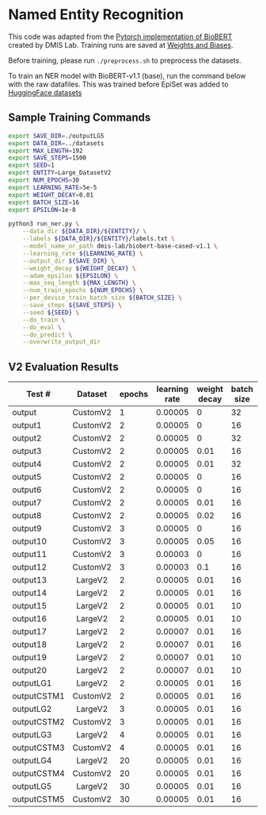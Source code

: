 # Named Entity Recognition
This code was adapted from the [Pytorch implementation of BioBERT](https://github.com/dmis-lab/biobert-pytorch) created by DMIS Lab. Training runs are saved at [Weights and Biases](https://wandb.ai/wzkariampuzha/huggingface?workspace=user-wzkariampuzha).

Before training, please run `./preprocess.sh` to preprocess the datasets.

To train an NER model with BioBERT-v1.1 (base), run the command below with the raw datafiles. This was trained before EpiSet was added to [HuggingFace datasets](https://huggingface.co/datasets/ncats/EpiSet4NER)

## Sample Training Commands
```bash
export SAVE_DIR=./outputLG5
export DATA_DIR=../datasets
export MAX_LENGTH=192
export SAVE_STEPS=1500
export SEED=1
export ENTITY=Large_DatasetV2
export NUM_EPOCHS=30
export LEARNING_RATE=5e-5
export WEIGHT_DECAY=0.01
export BATCH_SIZE=16
export EPSILON=1e-8

python3 run_ner.py \
    --data_dir ${DATA_DIR}/${ENTITY}/ \
    --labels ${DATA_DIR}/${ENTITY}/labels.txt \
    --model_name_or_path dmis-lab/biobert-base-cased-v1.1 \
    --learning_rate ${LEARNING_RATE} \
    --output_dir ${SAVE_DIR} \
    --weight_decay ${WEIGHT_DECAY} \
    --adam_epsilon ${EPSILON} \
    --max_seq_length ${MAX_LENGTH} \
    --num_train_epochs ${NUM_EPOCHS} \
    --per_device_train_batch_size ${BATCH_SIZE} \
    --save_steps ${SAVE_STEPS} \
    --seed ${SEED} \
    --do_train \
    --do_eval \
    --do_predict \
    --overwrite_output_dir
```

## V2 Evaluation Results

| Test #      | Dataset  | epochs | learning rate | weight decay | batch size | adam epsilon | loss     | precision | recall   | F1       |
| ----------- | :------: | ------ | ------------- | ------------ | ---------- | ------------ | -------- | --------- | -------- | -------- |
| output      | CustomV2 | 1      | 0.00005       | 0            | 32         | 1E-08        | 0.037207 | 0.785075  | 0.781575 | 0.783321 |
| output1     | CustomV2 | 2      | 0.00005       | 0            | 16         | 1E-08        | 0.026727 | 0.869955  | 0.864785 | 0.867362 |
| output2     | CustomV2 | 2      | 0.00005       | 0            | 32         | 1E-08        | 0.028645 | 0.834795  | 0.84844  | 0.841562 |
| output3     | CustomV2 | 2      | 0.00005       | 0.01         | 16         | 1E-08        | 0.026742 | 0.871257  | 0.864785 | 0.868009 |
| output4     | CustomV2 | 2      | 0.00005       | 0.01         | 32         | 1E-08        | 0.028791 | 0.828446  | 0.839525 | 0.833948 |
| output5     | CustomV2 | 2      | 0.00005       | 0            | 16         | 1E-08        | 0.039709 | 0.753247  | 0.775632 | 0.764275 |
| output6     | CustomV2 | 2      | 0.00005       | 0            | 16         | 0.00001      | 0.050409 | 0.63369   | 0.704309 | 0.667136 |
| output7     | CustomV2 | 2      | 0.00005       | 0.01         | 16         | 1E-08        | 0.039709 | 0.753247  | 0.775632 | 0.764275 |
| output8     | CustomV2 | 2      | 0.00005       | 0.02         | 16         | 0.00001      | 0.050473 | 0.630667  | 0.702823 | 0.664793 |
| output9     | CustomV2 | 3      | 0.00005       | 0            | 16         | 1E-08        | 0.028544 | 0.849112  | 0.852897 | 0.851001 |
| output10    | CustomV2 | 3      | 0.00005       | 0.05         | 16         | 1E-08        | 0.02848  | 0.858434  | 0.846954 | 0.852655 |
| output11    | CustomV2 | 3      | 0.00003       | 0            | 16         | 1E-08        | 0.029121 | 0.826979  | 0.838039 | 0.832472 |
| output12    | CustomV2 | 3      | 0.00003       | 0.1          | 16         | 1E-08        | 0.029219 | 0.826725  | 0.836553 | 0.83161  |
| output13    | LargeV2  | 2      | 0.00005       | 0.01         | 16         | 1E-08        | 0.02706  | 0.850812  | 0.855869 | 0.853333 |
| output14    | LargeV2  | 2      | 0.00005       | 0.01         | 16         | 1E-10        | 0.027364 | 0.855224  | 0.851412 | 0.853313 |
| output15    | LargeV2  | 2      | 0.00005       | 0.01         | 10         | 1E-08        | 0.028575 | 0.837681  | 0.858841 | 0.848129 |
| output16    | LargeV2  | 2      | 0.00005       | 0.01         | 10         | 1E-10        | 0.028765 | 0.828326  | 0.860327 | 0.844023 |
| output17    | LargeV2  | 2      | 0.00007       | 0.01         | 16         | 1E-08        | 0.027057 | 0.830657  | 0.845468 | 0.837997 |
| output18    | LargeV2  | 2      | 0.00007       | 0.01         | 16         | 1E-10        | 0.026644 | 0.846954  | 0.846954 | 0.846954 |
| output19    | LargeV2  | 2      | 0.00007       | 0.01         | 10         | 1E-08        | 0.028384 | 0.844118  | 0.852897 | 0.848485 |
| output20    | LargeV2  | 2      | 0.00007       | 0.01         | 10         | 1E-10        | 0.028517 | 0.843658  | 0.849926 | 0.84678  |
| outputLG1   | LargeV2  | 2      | 0.00005       | 0.01         | 16         | 1E-08        | 0.02706  | 0.850812  | 0.855869 | 0.853333 |
| outputCSTM1 | CustomV2 | 2      | 0.00005       | 0.01         | 16         | 1E-08        | 0.026742 | 0.871257  | 0.864785 | 0.868009 |
| outputLG2   | LargeV2  | 3      | 0.00005       | 0.01         | 16         | 1E-08        | 0.028842 | 0.848397  | 0.864785 | 0.856512 |
| outputCSTM2 | CustomV2 | 3      | 0.00005       | 0.01         | 16         | 1E-08        | 0.028983 | 0.853293  | 0.846954 | 0.850112 |
| outputLG3   | LargeV2  | 4      | 0.00005       | 0.01         | 16         | 1E-08        | 0.033489 | 0.859031  | 0.869242 | 0.864106 |
| outputCSTM3 | CustomV2 | 4      | 0.00005       | 0.01         | 16         | 1E-08        | 0.031214 | 0.87145   | 0.86627  | 0.868852 |
| outputLG4   | LargeV2  | 20     | 0.00005       | 0.01         | 16         | 1E-08        | 0.054767 | 0.839311  | 0.869242 | 0.854015 |
| outputCSTM4 | CustomV2 | 20     | 0.00005       | 0.01         | 16         | 1E-08        | 0.053693 | 0.888554  | 0.876672 | 0.882573 |
| outputLG5   | LargeV2  | 30     | 0.00005       | 0.01         | 16         | 1E-08        | 0.055439 | 0.883756  | 0.881129 | 0.88244  |
| outputCSTM5 | CustomV2 | 30     | 0.00005       | 0.01         | 16         | 1E-08        | 0.054413 | 0.891239  | 0.876672 | 0.883895 |
